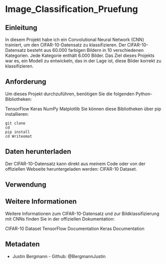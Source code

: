 # Image_Classification_Pruefung



## Einleitung 

In diesem Projekt habe ich ein Convolutional Neural Network (CNN) trainiert, um den CIFAR-10-Datensatz zu klassifizieren. Der CIFAR-10-Datensatz besteht aus 60.000 farbigen Bildern in 10 verschiedenen Kategorien. Jede Kategorie enthält 6.000 Bilder. Das Ziel dieses Projekts war es, ein Modell zu entwickeln, das in der Lage ist, diese Bilder korrekt zu klassifizieren.


## Anforderung

Um dieses Projekt durchzuführen, benötigen Sie die folgenden Python-Bibliotheken:

TensorFlow
Keras
NumPy
Matplotlib
Sie können diese Bibliotheken über pip installieren:

```Shell
git clone 
cd 
pip install 
cd Writeomat
```

## Daten herunterladen
Der CIFAR-10-Datensatz kann direkt aus meinem Code oder von der offiziellen Webseite heruntergeladen werden: CIFAR-10 Dataset.


## Verwendung



## Weitere Informationen
  Weitere Informationen zum CIFAR-10-Datensatz und zur Bildklassifizierung mit CNNs finden Sie in der offiziellen Dokumentation:

  CIFAR-10 Dataset
  TensorFlow Documentation
  Keras Documentation


## Metadaten
- Justin Bergmann - Github: @BergmannJustin












